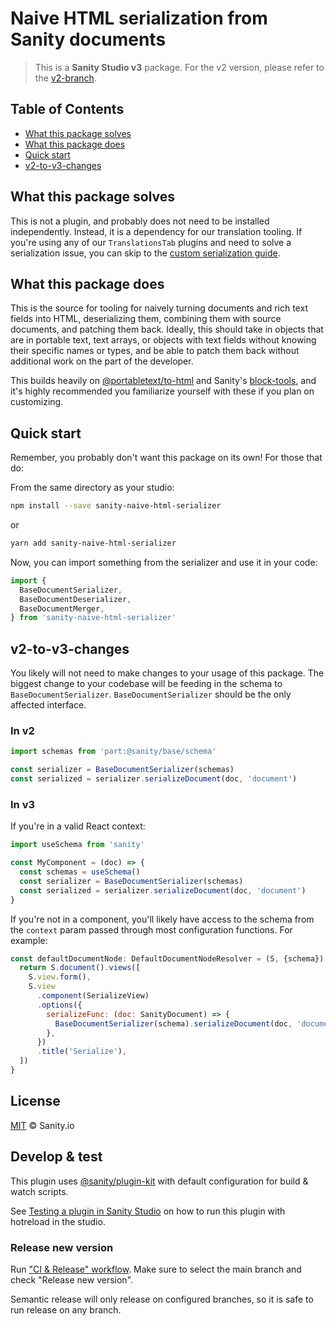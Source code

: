 # Naive HTML serialization from Sanity documents

> This is a **Sanity Studio v3** package.
> For the v2 version, please refer to the [v2-branch](https://github.com/sanity-io/sanity-naive-html-serializer/tree/studio-v2).

## Table of Contents

- [What this package solves](#what-this-package-solves)
- [What this package does](#what-this-package-does)
- [Quick start](#quick-start)
- [v2-to-v3-changes](#v2-to-v3-changes)

## What this package solves

This is not a plugin, and probably does not need to be installed independently. Instead, it is a dependency for our translation tooling. If you're using any of our `TranslationsTab` plugins and need to solve a serialization issue, you can skip to the [custom serialization guide](https://github.com/sanity-io/sanity-naive-html-serializer/blob/main/docs/serialization-guide.md).

## What this package does

This is the source for tooling for naively turning documents and rich text fields into HTML, deserializing them, combining them with source documents, and patching them back. Ideally, this should take in objects that are in portable text, text arrays, or objects with text fields without knowing their specific names or types, and be able to patch them back without additional work on the part of the developer.

This builds heavily on [@portabletext/to-html](https://github.com/portabletext/to-html) and Sanity's [block-tools](https://github.com/sanity-io/sanity/tree/next/packages/@sanity/block-tools), and it's highly recommended you familiarize yourself with these if you plan on customizing.

## Quick start

Remember, you probably don't want this package on its own! For those that do:

From the same directory as your studio:

```sh
npm install --save sanity-naive-html-serializer
```

or

```sh
yarn add sanity-naive-html-serializer
```

Now, you can import something from the serializer and use it in your code:

```javascript
import {
  BaseDocumentSerializer,
  BaseDocumentDeserializer,
  BaseDocumentMerger,
} from 'sanity-naive-html-serializer'
```

## v2-to-v3-changes

You likely will not need to make changes to your usage of this package. The biggest change to your codebase will be feeding in the schema to `BaseDocumentSerializer`. `BaseDocumentSerializer` should be the only affected interface.

### In v2

```javascript
import schemas from 'part:@sanity/base/schema'

const serializer = BaseDocumentSerializer(schemas)
const serialized = serializer.serializeDocument(doc, 'document')
```

### In v3

If you're in a valid React context:

```javascript
import useSchema from 'sanity'

const MyComponent = (doc) => {
  const schemas = useSchema()
  const serializer = BaseDocumentSerializer(schemas)
  const serialized = serializer.serializeDocument(doc, 'document')
}
```

If you're not in a component, you'll likely have access to the schema from the `context` param passed through most configuration functions. For example:

```javascript
const defaultDocumentNode: DefaultDocumentNodeResolver = (S, {schema}) => {
  return S.document().views([
    S.view.form(),
    S.view
      .component(SerializeView)
      .options({
        serializeFunc: (doc: SanityDocument) => {
          BaseDocumentSerializer(schema).serializeDocument(doc, 'document')
        },
      })
      .title('Serialize'),
  ])
}
```

## License

[MIT](LICENSE) © Sanity.io

## Develop & test

This plugin uses [@sanity/plugin-kit](https://github.com/sanity-io/plugin-kit)
with default configuration for build & watch scripts.

See [Testing a plugin in Sanity Studio](https://github.com/sanity-io/plugin-kit#testing-a-plugin-in-sanity-studio)
on how to run this plugin with hotreload in the studio.

### Release new version

Run ["CI & Release" workflow](https://github.com/sanity-io/sanity-naive-html-serializer/actions/workflows/main.yml).
Make sure to select the main branch and check "Release new version".

Semantic release will only release on configured branches, so it is safe to run release on any branch.
